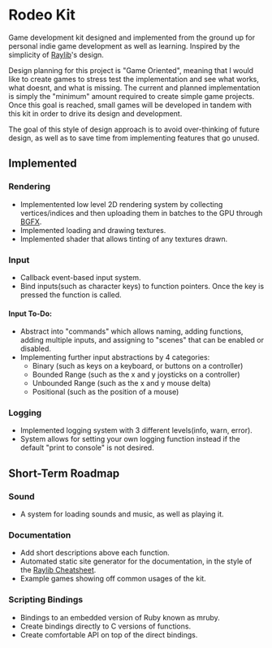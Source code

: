 # Rodeo Kit

Game development kit designed and implemented from the ground up for personal indie game development as well as learning. Inspired by the simplicity of [Raylib](https://www.raylib.com)'s design.

Design planning for this project is "Game Oriented", meaning that I would like to create games to stress test the implementation and see what works, what doesnt, and what is missing. The current and planned implementation is simply the "minimum" amount required to create simple game projects. Once this goal is reached, small games will be developed in tandem with this kit in order to drive its design and development.

The goal of this style of design approach is to avoid over-thinking of future design, as well as to save time from implementing features that go unused.

## Implemented

### Rendering

- Implementented low level 2D rendering system by collecting vertices/indices and then uploading them in batches to the GPU through [BGFX](https://github.com/bkaradzic/bgfx).
- Implemented loading and drawing textures.
- Implemented shader that allows tinting of any textures drawn.

### Input

- Callback event-based input system.
- Bind inputs(such as character keys) to function pointers. Once the key is pressed the function is called.

#### Input To-Do:

- Abstract into "commands" which allows naming, adding functions, adding multiple inputs, and assigning to "scenes" that can be enabled or disabled.  
- Implementing further input abstractions by 4 categories:  
    - Binary (such as keys on a keyboard, or buttons on a controller)
    - Bounded Range (such as the x and y joysticks on a controller)
    - Unbounded Range (such as the x and y mouse delta)
    - Positional (such as the position of a mouse)

### Logging

- Implemented logging system with 3 different levels(info, warn, error).
- System allows for setting your own logging function instead if the default "print to console" is not desired.

## Short-Term Roadmap

### Sound

- A system for loading sounds and music, as well as playing it.

### Documentation

- Add short descriptions above each function.
- Automated static site generator for the documentation, in the style of the [Raylib Cheatsheet](https://www.raylib.com/cheatsheet/cheatsheet.html).
- Example games showing off common usages of the kit.

### Scripting Bindings

- Bindings to an embedded version of Ruby known as mruby.
- Create bindings directly to C versions of functions.
- Create comfortable API on top of the direct bindings.
